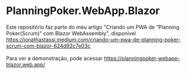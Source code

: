 # PlanningPoker.WebApp.Blazor

Este repositório faz parte do meu artigo "Criando um PWA de “Planning Poker(Scrum)” com Blazor WebAssembly", disponível <a target="_BLANK" href="https://jonathastassi.medium.com/criando-um-pwa-de-planning-poker-scrum-com-blazor-624d92c7e03c">https://jonathastassi.medium.com/criando-um-pwa-de-planning-poker-scrum-com-blazor-624d92c7e03c</a>
<br />
<br />
Para ver a demonstração, pode acessar <a target="_BLANK" href="https://planningpoker-webapp-blazor.web.app/">https://planningpoker-webapp-blazor.web.app/</a>

